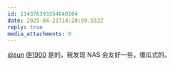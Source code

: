 ```yaml
---
id: 114376393354840104
date: 2025-04-21T14:20:59.932Z
reply: true
media_attachments: 0
---
```


[@sun](https://jiong.us/@sun) [@1900](https://social.1900.live/@1900) 是的，我发现 NAS 会友好一些，傻瓜式的。

